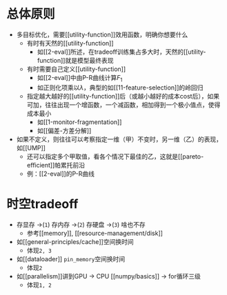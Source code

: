# 总体原则
- 多目标优化，需要[[utility-function]]效用函数，明确你想要什么
  - 有时有天然的[[utility-function]]
    - 如[[2-eval]]所述，在tradeoff训练集占多大时，天然的[[utility-function]]就是模型最终表现
  - 有时需要自己定义[[utility-function]]
    - 如[[2-eval]]中由P-R曲线计算$F_1$
    - 如正则化项乘以$\lambda$，典型的如[[11-feature-selection]]的岭回归
  - 指定越大越好的[[utility-function]]后（或越小越好的成本cost后），如果可加，往往出现一个增函数，一个减函数，相加得到一个极小值点，使得成本最小
    - 如[[1-monitor-fragmentation]]
    - 如[[偏差-方差分解]]
- 如果不定义，则往往可以考察指定一维（甲）不变时，另一维（乙）的表现，如[[UMP]]
  - 还可以指定多个甲取值，看各个情况下最佳的乙，这就是[[pareto-efficient]]帕累托前沿
  - 例：[[2-eval]]的P-R曲线
# 时空tradeoff
- 存显存 ->(`1`) 存内存 ->(`2`) 存硬盘 ->(`3`) 啥也不存
  - 参考[[memory]], [[resource-management/disk]]
- 如[[general-principles/cache]]空间换时间
  - 体现`2, 3`
- 如[[dataloader]] `pin_memory`空间换时间
  - 体现`2`
- 如[[parallelism]]讲到GPU -> CPU [[numpy/basics]] -> for循环三级
  - 体现`1, 2`